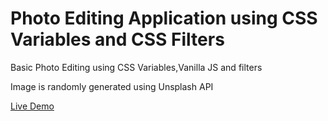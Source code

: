 # Photo Editing Application using CSS Variables and CSS Filters
Basic Photo Editing using CSS Variables,Vanilla JS and filters

Image is randomly generated using Unsplash API

[Live Demo](http://littlewonder.github.io/photoeditor)
